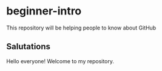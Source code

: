# beginner-intro
This repository will be helping people to know about GitHub

## Salutations
Hello everyone! Welcome to my repository.

